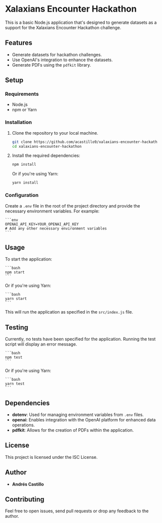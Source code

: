 # Xalaxians Encounter Hackathon

This is a basic Node.js application that's designed to generate datasets as a support for the Xalaxians Encounter Hackathon challenge.

## Features

- Generate datasets for hackathon challenges.
- Use OpenAI's integration to enhance the datasets.
- Generate PDFs using the `pdfkit` library.

## Setup

### Requirements

- Node.js
- npm or Yarn

### Installation

1. Clone the repository to your local machine.

    ```bash
    git clone https://github.com/acastillo9/xalaxians-encounter-hackathon.git
    cd xalaxians-encounter-hackathon
    ```

2. Install the required dependencies:

    ```bash
    npm install
    ```

    Or if you're using Yarn:

    ```bash
    yarn install
    ```

### Configuration

Create a `.env` file in the root of the project directory and provide the necessary environment variables. For example:

    ```env
    OPENAI_API_KEY=YOUR_OPENAI_API_KEY
    # Add any other necessary environment variables
    ```

## Usage

To start the application:

    ```bash
    npm start
    ```

Or if you're using Yarn:

    ```bash
    yarn start
    ```

This will run the application as specified in the `src/index.js` file.

## Testing

Currently, no tests have been specified for the application. Running the test script will display an error message.

    ```bash
    npm test
    ```

Or if you're using Yarn:

    ```bash
    yarn test
    ```

## Dependencies

- **dotenv**: Used for managing environment variables from `.env` files.
- **openai**: Enables integration with the OpenAI platform for enhanced data operations.
- **pdfkit**: Allows for the creation of PDFs within the application.

## License

This project is licensed under the ISC License.

## Author

- **Andrés Castillo**

## Contributing

Feel free to open issues, send pull requests or drop any feedback to the author.
